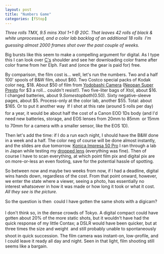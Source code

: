 ```yaml
---
layout: post
title: "Numbers Game"
categories: [fStop]
---
```

<i>Three rolls TMX, 9.5 mins Xtol 1+1 @ 20C. That leaves 42 rolls of black &amp; white unprocessed, and a color lab backlog of an additional 18 rolls &#151; I'm guessing almost 2000 frames shot over the past couple of weeks.</i>

Big bursts like this seem to make a compelling argument for digital. As I type this I can look over <a href="http://www.geekychick.net/" target="linkframe">C's</a> shoulder and see her downloading color frame after color frame from her Elph. Fast and (once the gear is paid for) free.

By comparison, the film cost is... well, let's run the numbers. Two and a half 100' spools of B&W film, about $60. Two Costco special packs of Kodak color neg, $18. About $50 of film from <a href="http://www.yodobashi.co.jp/" target="linkframe">Yodobashi Camera</a> (<a href="http://www.photo.net/bboard/q-and-a-fetch-msg?msg_id=000x6f" target="linkframe">Neopan Super Presto</a> for $3 a roll... couldn't resist!). Two five-liter bags of Xtol, about $16. I changed batteries, about $9. Some stop bath ($0.50). Sixty negative-sleeve pages, about $5. Process-only at the color lab, another $55. Total: about $165. Or to put it another way &#151; If I shot at this rate (around 5 rolls per day) for a year, it would be about half the cost of a Canon EOD 1Ds body (and I'd need new batteries, storage, and EOS lenses from 20mm to 85mm &#151; or 15mm to 70mm for a camera with a smaller sensor, like the EOS 1D).

Then let's add the time: if I do a run each night, I should have the B&W done in a week and a half. The color neg of course will be done almost instantly, and the slides are due tomorrow. <a href="http://www.konicaphoto.co.uk/film/kifilm.htm" target="linkframe">Konica Impresa 50 Pro</a> I ran through a lab  in Japan while testing my <a href="http://www.botzilla.com/blog/archives/000129.html">dropped lens</a> (everything was fine). Then of course I have to scan everything, at which point film pix and digital pix are on more-or-less an even footing, save for the potential hassle of spotting.

So between now and maybe two weeks from now, if I had a deadline, digital wins hands down, regardless of the cost. From that point onward, however, we enter the state where a viewer, seeing a photo, has essentially no interest whatsoever in how it was made or how long it took or what it cost. <i>All they see is the picture.</i>

So the question is then &#151; could I have gotten the same shots with a digicam?

I don't think so, in the dense crowds of Tokyo. A digital compact could have gotten about 20% of the more static shots, but it wouldn't have had the quick response of my little Contax; a DSLR would have been quicker, but at three times the size and weight &#151; and still probably unable to spontaneously shoot in quick succession. The film camera was instant-on, low-profile, and I could leave it ready all day and night. Seen in that light, film shooting still seems like a bargain.

<!--more-->

